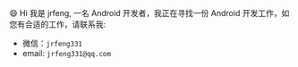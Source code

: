 😄 Hi 我是 jrfeng, 一名 Android 开发者，我正在寻找一份 Android 开发工作，如您有合适的工作，请联系我:

* 微信：`jrfeng331`
* email: `jrfeng331@qq.com`
